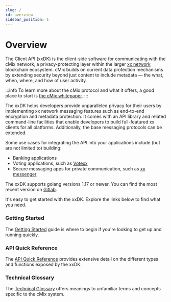 ```yaml
---
slug: /
id: overview
sidebar_position: 1
---
```

# Overview



The Client API (xxDK) is the client-side software for communicating with the cMix network, a privacy-protecting layer within the larger [xx network](https://xx.network/) blockchain ecosystem. cMix builds on current data protection mechanisms by extending security beyond just content to include metadata — the what, when, where, and how of user activity.

:::info
To learn more about the cMix protocol and what it offers, a good place to start is [the cMix whitepaper](https://xx.network/xxcMixwhitepaper.pdf).
:::

The xxDK helps developers provide unparalleled privacy for their users by implementing xx network messaging features such as end-to-end encryption and metadata protection. It comes with an API library and related command-line facilities that enable developers to build full-featured xx clients for all platforms. Additionally, the base messaging protocols can be extended.

Some use cases for integrating the API into your applications include (but are not limited to) building:

- Banking applications
- Voting applications, such as [Votexx](https://votexx.org/)
- Secure messaging apps for private communication, such as [xx messenger](https://xx.network/messenger/)

The xxDK supports golang versions 1.17 or newer. You can find the most recent version on [Gitlab](https://git.xx.network/elixxir/client). 

It's easy to get started with the xxDK. Explore the links below to find what you need.

### Getting Started

The [Getting Started](./getting-started) guide is where to begin if you're looking to get up and running quickly.

### API Quick Reference

The [API Quick Reference](https://pkg.go.dev/gitlab.com/elixxir/client/xxdk) provides extensive detail on the different types and functions exposed by the xxDK.

### Technical Glossary

The [Technical Glossary](./technical-glossary) offers meanings to unfamiliar terms and concepts specific to the cMix system.

<!-- ### FAQs

Refer to the FAQ for answers to some of our users' most common questions. -->
